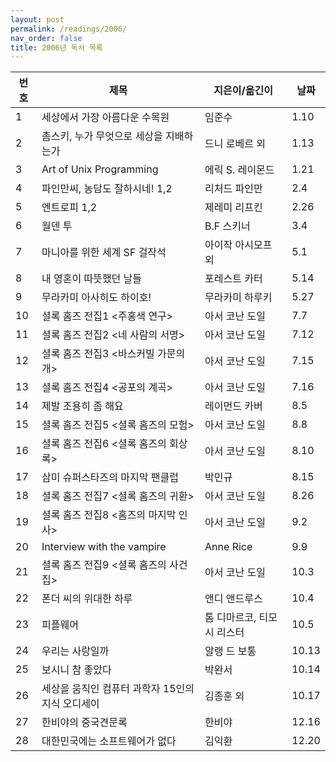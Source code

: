 ```yaml
---
layout: post
permalink: /readings/2006/
nav_order: false
title: 2006년 독서 목록
---
```


번호 | 제목 | 지은이/옮긴이 | 날짜
-----|------|---------------|------
1 | 세상에서 가장 아름다운 수목원 | 임준수 | 1.10
2 | 촘스키, 누가 무엇으로 세상을 지배하는가 | 드니 로베르 외 | 1.13
3 | Art of Unix Programming | 에릭 S. 레이몬드 | 1.21
4 | 파인만씨, 농담도 잘하시네! 1,2 | 리처드 파인만 | 2.4
5 | 엔트로피 1,2 | 제레미 리프킨 | 2.26
6 | 월덴 투 | B.F 스키너 | 3.4
7 | 마니아를 위한 세계 SF 걸작석 | 아이작 아시모프 외 | 5.1
8 | 내 영혼이 따뜻했던 날들 | 포레스트 카터 | 5.14
9 | 무라카미 아사히도 하이호! | 무라카미 하루키 | 5.27
10 | 셜록 홈즈 전집1 \<주홍색 연구> | 아서 코난 도일 | 7.7
11 | 셜록 홈즈 전집2 \<네 사람의 서명> | 아서 코난 도일 | 7.12
12 | 셜록 홈즈 전집3 \<바스커빌 가문의 개> | 아서 코난 도일 | 7.15
13 | 셜록 홈즈 전집4 \<공포의 계곡> | 아서 코난 도일 | 7.16
14 | 제발 조용히 좀 해요 | 레이먼드 카버 | 8.5
15 | 셜록 홈즈 전집5 \<셜록 홈즈의 모험> | 아서 코난 도일 | 8.8
16 | 셜록 홈즈 전집6 \<셜록 홈즈의 회상록> | 아서 코난 도일 | 8.10
17 | 삼미 슈퍼스타즈의 마지막 팬클럽 | 박민규 | 8.15
18 | 셜록 홈즈 전집7 \<셜록 홈즈의 귀환> | 아서 코난 도일 | 8.26
19 | 셜록 홈즈 전집8 \<홈즈의 마지막 인사> | 아서 코난 도일 | 9.2
20 | Interview with the vampire | Anne Rice | 9.9
21 | 셜록 홈즈 전집9 \<셜록 홈즈의 사건집> | 아서 코난 도일 | 10.3
22 | 폰더 씨의 위대한 하루 | 앤디 앤드루스 | 10.4
23 | 피플웨어 | 톰 디마르코, 티모시 리스터 | 10.5
24 | 우리는 사랑일까 | 알랭 드 보통 | 10.13
25 | 보시니 참 좋았다 | 박완서 | 10.14
26 | 세상을 움직인 컴퓨터 과학자 15인의 지식 오디세이 | 김종훈 외 | 10.17
27 | 한비야의 중국견문록 | 한비야 | 12.16
28 | 대한민국에는 소프트웨어가 없다 | 김익환 | 12.20

